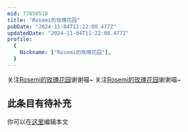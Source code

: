 ```yaml
---
mid: 77050518
title: "Rosemi的玫瑰花园"
pubDate: "2024-11-04T11:22:08.477Z"
updatedDate: "2024-11-04T11:22:08.477Z"
profile:
  {
    Nickname: ["Rosemi的玫瑰花园"],
  }
---
```


关注[Rosemi的玫瑰花园](https://space.bilibili.com/77050518)谢谢喵~ 关注[Rosemi的玫瑰花园](https://space.bilibili.com/77050518)谢谢喵~

## 此条目有待补充
你可以在[这里](https://github.com/Yuhanawa/VTuber.ICU-Content/edit/master/v/Rosemi的玫瑰花园/index.md)编辑本文
